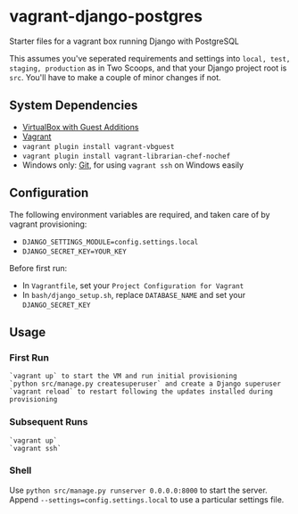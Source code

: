 # vagrant-django-postgres

Starter files for a vagrant box running Django with PostgreSQL

This assumes you've seperated requirements and settings into `local, test, staging, production` as in Two Scoops, and that your Django project root is `src`. You'll have to make a couple of minor changes if not.

## System Dependencies

* [VirtualBox with Guest Additions](https://www.virtualbox.org/wiki/Downloads)
* [Vagrant](https://www.vagrantup.com/downloads.html)
* `vagrant plugin install vagrant-vbguest`
* `vagrant plugin install vagrant-librarian-chef-nochef`
* Windows only: [Git](https://git-scm.com/download/win), for using `vagrant ssh` on Windows easily

## Configuration

The following environment variables are required, and taken care of by vagrant provisioning:

* `DJANGO_SETTINGS_MODULE=config.settings.local`
* `DJANGO_SECRET_KEY=YOUR_KEY`

Before first run:

* In `Vagrantfile`, set your `Project Configuration for Vagrant`
* In `bash/django_setup.sh`, replace `DATABASE_NAME` and set your `DJANGO_SECRET_KEY`

## Usage

### First Run

	`vagrant up` to start the VM and run initial provisioning
	`python src/manage.py createsuperuser` and create a Django superuser
	`vagrant reload` to restart following the updates installed during provisioning

### Subsequent Runs

	`vagrant up`
	`vagrant ssh`

### Shell

Use `python src/manage.py runserver 0.0.0.0:8000` to start the server.
Append `--settings=config.settings.local` to use a particular settings file.
